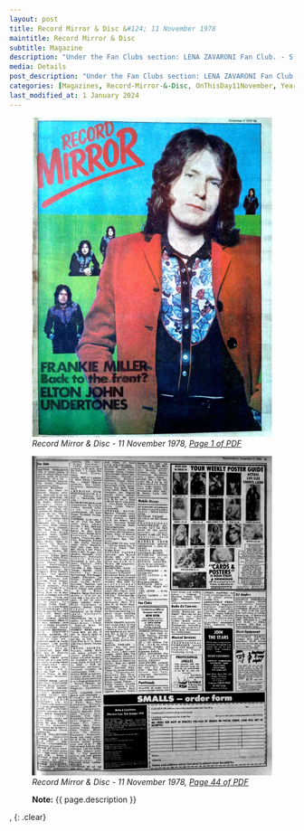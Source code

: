 ```yaml
---
layout: post
title: Record Mirror & Disc &#124; 11 November 1978
maintitle: Record Mirror & Disc
subtitle: Magazine
description: "Under the Fan Clubs section: LENA ZAVARONI Fan Club. - S.A.E.: 20 Silfield Road, Wymondh."
media: Details
post_description: "Under the Fan Clubs section: LENA ZAVARONI Fan Club. - S.A.E.: 20 Silfield Road, Wymondh."
categories: [Magazines, Record-Mirror-&-Disc, OnThisDay11November, Year-1978]
last_modified_at: 1 January 2024
---
```


<figure class="fig1">
<a href="/assets/images/magazines/1978-11-11-01-record-mirror.png"><img src="/assets/images/magazines/1978-11-11-01-record-mirror.png" class="full-width zoom-in" /></a>
<cite>Record Mirror & Disc - 11 November 1978, <a class="external-link" href="https://worldradiohistory.com/UK/Record-Mirror/70s/78/Record-Mirror-1978-11-11.pdf">Page 1 of PDF </a></cite>
</figure>

<figure class="fig2">
<a href="/assets/images/magazines/1978-11-11-44-record-mirror.png"><img src="/assets/images/magazines/1978-11-11-44-record-mirror.png" class="full-width zoom-in" /></a>
<cite>Record Mirror & Disc - 11 November 1978, <a class="external-link" href="https://worldradiohistory.com/UK/Record-Mirror/70s/78/Record-Mirror-1978-11-11.pdf#page=44">Page 44 of PDF</a></cite>
</figure>

<figure class="fig3">
<strong>Note:</strong> {{ page.description }}
</figure>

, {: .clear}

